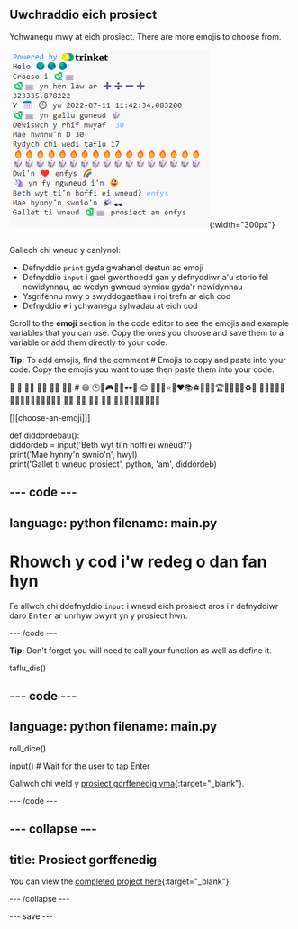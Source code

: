 ## Uwchraddio eich prosiect

<div style="display: flex; flex-wrap: wrap">
<div style="flex-basis: 200px; flex-grow: 1; margin-right: 15px;">
Ychwanegu mwy at eich prosiect. There are more emojis to choose from.
  </div>
<div>

![Prosiect hirach yn yr ardal allbwn gyda mwy o destun, emoji a mewnbynnau.](images/upgrade_ideas.png){:width="300px"} 

</div>
</div>

Gallech chi wneud y canlynol:
+ Defnyddio `print` gyda gwahanol destun ac emoji
+ Defnyddio `input` i gael gwerthoedd gan y defnyddiwr a'u storio fel newidynnau, ac wedyn gwneud symiau gyda'r newidynnau
+ Ysgrifennu mwy o swyddogaethau i roi trefn ar eich cod
+ Defnyddio `#` i ychwanegu sylwadau at eich cod

Scroll to the **emoji** section in the code editor to see the emojis and example variables that you can use. Copy the ones you choose and save them to a variable or add them directly to your code.

**Tip:** To add emojis, find the comment # Emojis to copy and paste into your code. Copy the emojis you want to use then paste them into your code.

🎊 🙌 🙌🏼 🙌🏽 🙌🏾 🙌🏿 # 😃 🕒🎨🎮🔬🎉🕶️🎲 😊 🦄🚀💯⭐💛❤️📚⚽🏏🏀🥋🏆✨🥺🌈🔥♻️🌳 👩‍🦽👩🏼‍🦽👩🏽‍🦽👩🏾‍🦽👩🏿‍🦽🧘 🧘🏼 🧘🏽 🧘🏾 🧘🏿 🙋🙋🏼🙋🏽🙋🏾🙋🏿

[[[choose-an-emoji]]]

def diddordebau():   
diddordeb = input('Beth wyt ti\'n hoffi ei wneud?')   
print('Mae hynny\'n swnio\'n', hwyl)   
print('Gallet ti wneud prosiect', python, 'am', diddordeb)

--- code ---
---
language: python
filename: main.py
---

# Rhowch y cod i'w redeg o dan fan hyn
Fe allwch chi ddefnyddio `input` i wneud eich prosiect aros i'r defnyddiwr daro <kbd>Enter</kbd> ar unrhyw bwynt yn y prosiect hwn.

--- /code ---

**Tip:** Don't forget you will need to call your function as well as define it.

taflu_dis()

--- code ---
---
language: python
filename: main.py
---

roll_dice()

input()  # Wait for the user to tap Enter

Gallwch chi weld y [prosiect gorffenedig yma](https://trinket.io/embed/python/7cbddc178c){:target="_blank"}.

--- /code ---

--- collapse ---
---
title: Prosiect gorffenedig
---

You can view the [completed project here](https://editor.raspberrypi.org/en/projects/hello-world-solution){:target="_blank"}.

--- /collapse ---

--- save ---

